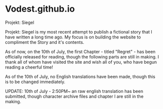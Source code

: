 # Vodest.github.io
Projekt: Siegel

Projekt: Siegel is my most recent attempt to publish a fictional story that I have written a long time ago.
My focus is on building the website to compliment the Story and it's contents.

As of now, on the 10th of July, the first Chapter - titled "Regret" - has been officially released for reading, though the following parts are still in making.
I thank all of whom have visited the site and wish all of you, who have begun reading a cheerful time!

As of the 10th of July, no English translations have been made, though this is to be changed immediately.

UPDATE: 10th of July - 2:50PM~ an raw english translation has been submitted, though character archive files and chapter I are still in the making.
